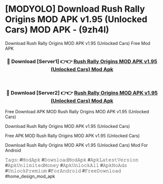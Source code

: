 # [MODYOLO] Download Rush Rally Origins MOD APK v1.95 (Unlocked Cars) MOD APK - (9zh4l)
Download Rush Rally Origins MOD APK v1.95 (Unlocked Cars) Free Mod APK

<div align="center">
<h3>🔴 Download [Server1] 👉👉 <a href="https://apk-comot.site?title=Rush_Rally_Origins_MOD_APK_v1.95_(Unlocked_Cars)">Rush Rally Origins MOD APK v1.95 (Unlocked Cars) Mod Apk</a></h3><br>

<h3>🔴 Download [Server2] 👉👉 <a href="https://apk-comot.site?title=Rush_Rally_Origins_MOD_APK_v1.95_(Unlocked_Cars)">Rush Rally Origins MOD APK v1.95 (Unlocked Cars) Mod Apk</a></h3>
</div>


Free Download APK MOD Rush Rally Origins MOD APK v1.95 (Unlocked Cars)

Download Rush Rally Origins MOD APK v1.95 (Unlocked Cars) 

Free APK MOD Rush Rally Origins MOD APK v1.95 (Unlocked Cars) 

Download Rush Rally Origins MOD APK v1.95 (Unlocked Cars) Mod For Android

𝚃𝚊𝚐𝚜: #𝙼𝚘𝚍𝙰𝚙𝚔 #𝙳𝚘𝚠𝚗𝚕𝚘𝚊𝚍𝙼𝚘𝚍𝙰𝚙𝚔 #𝙰𝚙𝚔𝙻𝚊𝚝𝚎𝚜𝚝𝚅𝚎𝚛𝚜𝚒𝚘𝚗 #𝙰𝚙𝚔𝚄𝚗𝚕𝚒𝚖𝚒𝚝𝚎𝚍𝙼𝚘𝚗𝚎𝚢 #𝙰𝚙𝚔𝚄𝚗𝚕𝚘𝚌𝚔𝙰𝚕𝚕 #𝙰𝚙𝚔𝙽𝚘𝙰𝚍𝚜 #𝚄𝚗𝚕𝚘𝚌𝚔𝙿𝚛𝚎𝚖𝚒𝚞𝚖 #𝙵𝚘𝚛𝙰𝚗𝚍𝚛𝚘𝚒𝚍 #𝙵𝚛𝚎𝚎𝙳𝚘𝚠𝚗𝚕𝚘𝚊𝚍 #home_design_mod_apk